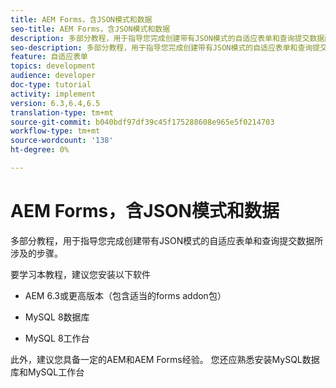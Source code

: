 ```yaml
---
title: AEM Forms，含JSON模式和数据
seo-title: AEM Forms，含JSON模式和数据
description: 多部分教程，用于指导您完成创建带有JSON模式的自适应表单和查询提交数据所涉及的步骤。
seo-description: 多部分教程，用于指导您完成创建带有JSON模式的自适应表单和查询提交数据所涉及的步骤。
feature: 自适应表单
topics: development
audience: developer
doc-type: tutorial
activity: implement
version: 6.3,6.4,6.5
translation-type: tm+mt
source-git-commit: b040bdf97df39c45f175288608e965e5f0214703
workflow-type: tm+mt
source-wordcount: '138'
ht-degree: 0%

---
```



# AEM Forms，含JSON模式和数据

多部分教程，用于指导您完成创建带有JSON模式的自适应表单和查询提交数据所涉及的步骤。

要学习本教程，建议您安装以下软件

* AEM 6.3或更高版本（包含适当的forms addon包）

* MySQL 8数据库

* MySQL 8工作台

此外，建议您具备一定的AEM和AEM Forms经验。 您还应熟悉安装MySQL数据库和MySQL工作台


